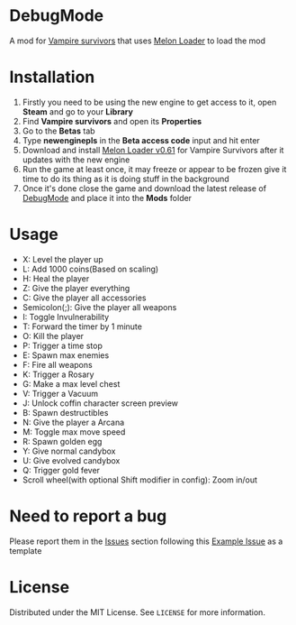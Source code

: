 # DebugMode
A mod for [Vampire survivors](https://store.steampowered.com/app/1794680/Vampire_Survivors/) that uses [Melon Loader](https://github.com/LavaGang/MelonLoader) to load the mod

# Installation
1) Firstly you need to be using the new engine to get access to it, open **Steam** and go to your **Library** 
2) Find **Vampire survivors** and open its **Properties**
3) Go to the **Betas** tab
4) Type **newenginepls** in the **Beta access code** input and hit enter
5) Download and install [Melon Loader v0.61](https://github.com/LavaGang/MelonLoader/releases/tag/v0.6.1) for Vampire Survivors after it updates with the new engine
6) Run the game at least once, it may freeze or appear to be frozen give it time to do its thing as it is doing stuff in the background 
7) Once it's done close the game and download the latest release of [DebugMode](https://github.com/LeCloutPanda/DebugMode/releases/download/v1.0.6-a/DebugMode.dll) and place it into the **Mods** folder

# Usage
* X: Level the player up
* L: Add 1000 coins(Based on scaling)
* H: Heal the player
* Z: Give the player everything
* C: Give the player all accessories
* Semicolon(;): Give the player all weapons
* I: Toggle Invulnerability
* T: Forward the timer by 1 minute
* O: Kill the player
* P: Trigger a time stop
* E: Spawn max enemies
* F: Fire all weapons
* K: Trigger a Rosary
* G: Make a max level chest
* V: Trigger a Vacuum
* J: Unlock coffin character screen preview
* B: Spawn destructibles
* N: Give the player a Arcana
* M: Toggle max move speed
* R: Spawn golden egg
* Y: Give normal candybox
* U: Give evolved candybox
* Q: Trigger gold fever
* Scroll wheel(with optional Shift modifier in config): Zoom in/out

# Need to report a bug
Please report them in the [Issues](https://github.com/LeCloutPanda/DebugMode/issues) section following this [Example Issue](https://github.com/LeCloutPanda/DebugMode/issues/1) as a template

# License 
Distributed under the MIT License. See `LICENSE` for more information.
